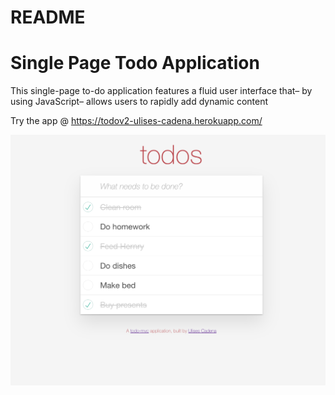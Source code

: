# README

# Single Page Todo Application 

This single-page to-do application features a fluid user interface that– by using JavaScript– allows users to rapidly add dynamic content

Try the app @ https://todov2-ulises-cadena.herokuapp.com/
<br />

<img src="app/assets/images/Todo.png" alt="Front Page Screenshoot">

